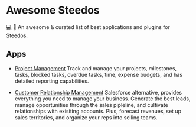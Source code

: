 # Awesome Steedos
💻 🎉 An awesome &amp; curated list of best applications and plugins for Steedos.

## Apps

- [Project Management](https://github.com/steedos/project-management-app) Track and manage your projects, milestones, tasks, blocked tasks, overdue tasks, time, expense budgets, and has detailed reporting capabilities.

- [Customer Relationship Management](https://github.com/steedos/steedos-app-crm) Salesforce alternative, provides everything you need to manage your business. Generate the best leads, manage opportunities through the sales pipleline, and cultivate relationships with exisiting accounts. Plus, forecast revenues, set up sales territories, and organize your reps into selling teams.

